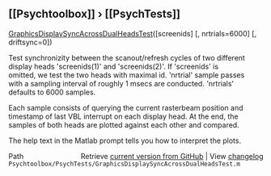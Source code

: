 ## [[Psychtoolbox]] &#8250; [[PsychTests]]

[GraphicsDisplaySyncAcrossDualHeadsTest](GraphicsDisplaySyncAcrossDualHeadsTest)([screenids] [, nrtrials=6000] [, driftsync=0])  
  
Test synchronizity between the scanout/refresh cycles of two different  
display heads 'screenids(1)' and 'screenids(2)'. If 'screenids' is  
omitted, we test the two heads with maximal id. 'nrtrial' sample passes  
with a sampling interval of roughly 1 msecs are conducted. 'nrtrials'  
defaults to 6000 samples.  
  
Each sample consists of querying the current rasterbeam position and  
timestamp of last VBL interrupt on each display head. At the end, the  
samples of both heads are plotted against each other and compared.  
  
The help text in the Matlab prompt tells you how to interpret the plots.  




<div class="code_header" style="text-align:right;">
  <span style="float:left;">Path&nbsp;&nbsp;</span> <span class="counter">Retrieve <a href=
  "https://raw.github.com/Psychtoolbox-3/Psychtoolbox-3/beta/Psychtoolbox/PsychTests/GraphicsDisplaySyncAcrossDualHeadsTest.m">current version from GitHub</a> | View <a href=
  "https://github.com/Psychtoolbox-3/Psychtoolbox-3/commits/beta/Psychtoolbox/PsychTests/GraphicsDisplaySyncAcrossDualHeadsTest.m">changelog</a></span>
</div>
<div class="code">
  <code>Psychtoolbox/PsychTests/GraphicsDisplaySyncAcrossDualHeadsTest.m</code>
</div>

